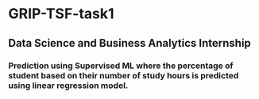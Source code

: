 # GRIP-TSF-task1
## Data Science and Business Analytics Internship
### Prediction using Supervised ML where the percentage of student based on their number of study hours is predicted using linear regression model.
